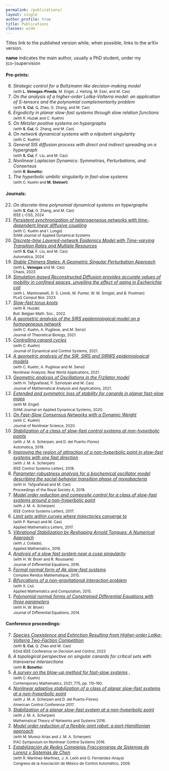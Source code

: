 ```yaml
---
permalink: /publications/
layout: single
author_profile: true
title: Publications
classes: wide
---
```


Titles link to the published version while, when possible, <i class="ai ai-arxiv"></i> links to the arXiv version.<br>

**name** indicates the main author, usually a PhD student, under my (co-)supervision

#### Pre-prints:

<ol reversed="">

<!--
<li>
  <em>On the Eigenvalues of Graphs with Mixed Algebraic Structure</em> <br>
  <small>(with **R. Bonetto**) </small>
  </li>
<-->

<!--
<li>
  <em>Networks of Pendula with Diffusive Interactions</em> <br>
  <small>(with **R. Bonetto** and C. Kuehn) </small>
  </li>
<-->
<li>
  <em>Strategic control for a Boltzmann like decision-making model</em> <span><a href="https://arxiv.org/abs/2405.10915" target="_blank" rel="noopener noreferrer"><i class="ai ai-arxiv"></i></a></span><br>
<small>(with <b>L. Venegas-Pineda</b>, M. Engel, J. Heitzig, M. Eser, and M. Cao)</small>
  </li> 

 <li>
  <em>On the analysis of a higher-order Lotka-Volterra model: an application of S-tensors and the polynomial complementarity problem</em> <span><a href="https://arxiv.org/abs/2405.18333" target="_blank" rel="noopener noreferrer"><i class="ai ai-arxiv"></i></a></span><br>
<small>(with <b>S. Cui</b>, Q, Zhao, G. Zhang, and M. Cao)</small>
  </li> 

  <li>
  <em>Ergodicity in planar slow-fast systems through slow relation functions </em> <span><a href="https://arxiv.org/abs/2402.16511" target="_blank" rel="noopener noreferrer"><i class="ai ai-arxiv"></i></a></span><br>
  <small>(with R. Huzak and C. Kuehn) </small>
  </li> 

  <li>
  <em>On Metzler positive systems on hypergraphs </em> <span><a href="https://arxiv.org/abs/2401.03652" target="_blank" rel="noopener noreferrer"><i class="ai ai-arxiv"></i></a></span><br>
  <small>(with <b>S. Cui</b>, G. Zhang, and M. Cao) </small>
  </li> 

  <li>
  <em>On network dynamical systems with a nilpotent singularity</em> <span><a href="https://arxiv.org/abs/2310.08947" target="_blank" rel="noopener noreferrer"><i class="ai ai-arxiv"></i></a></span> <br>
  <small>(with C. Kuehn) </small>
  </li>
  
  <li>
  <em>General SIS diffusion process with direct and indirect spreading on a hypergraph </em> <span><a href="https://arxiv.org/abs/2306.00619" target="_blank" rel="noopener noreferrer"><i class="ai ai-arxiv"></i></a></span> <br>
  <small>(with <b>S. Cui</b>, F. Liu, and M. Cao) </small>
  </li> 

  <li>
  <em>Nonlinear Laplacian Dynamics: Symmetries, Perturbations, and Consensus
  </em> <span><a href="https://arxiv.org/abs/2206.04442" target="_blank" rel="noopener noreferrer"><i class="ai ai-arxiv"></i></a></span> <br>
  <small>(with <b>R. Bonetto</b>) </small>
  </li>  

  <li>
  <em>The hyperbolic umbilic singularity in fast-slow systems</em> <span><a href="https://arxiv.org/abs/2202.01662" target="_blank" rel="noopener noreferrer"><i class="ai ai-arxiv"></i></a></span> <br>
  <small>(with C. Kuehn and <b>M. Steinert</b>) </small>
  </li>

</ol>


#### Journals:

<ol reversed="">

 <li>
  <em>On discrete-time polynomial dynamical systems on hypergraphs</em> <span><a href="https://arxiv.org/abs/2403.03416" target="_blank" rel="noopener noreferrer"><i class="ai ai-arxiv"></i></a></span><br>
<small>(with <b>S. Cui</b>, G. Zhang, and M. Cao) <br>
IEEE L-CSS, 2024
</small>
  </li> 

<li>
  <a href="https://epubs.siam.org/doi/full/10.1137/23M1602024" target="_blank" rel="noopener noreferrer"><em>Persistent synchronization of heterogeneous networks with time-dependent linear diffusive coupling</em></a>
    <span><a href="http://arxiv.org/abs/2305.05747" target="_blank" rel="noopener noreferrer"><i class="ai ai-arxiv"></i></a></span><br>
  <small>(with C. Kuehn and I. Longo) <br>
  SIAM Journal of Applied Dynamical Systems
  </small>
  </li>  

<li>
  <a href="https://www.sciencedirect.com/science/article/pii/S0005109823004673" target="_blank" rel="noopener noreferrer"><em>Discrete-time Layered-network Epidemics Model with Time-varying Transition Rates and Multiple Resources</em></a> 
     <span><a href="https://arxiv.org/abs/2206.07425" target="_blank" rel="noopener noreferrer" style="color:#000000;"><i class="ai ai-arxiv"></i></a></span> <br>
  <small>(with <b>S. Cui</b>, F. Liu, and M. Cao) </small><br>
     <small> Automatica, 2024 </small>
  </li> 

<li>
  <a href="https://pubs.aip.org/aip/cha/article-abstract/33/11/113123/2921784/Stable-chimera-states-A-geometric-singular?redirectedFrom=fulltext" target="_blank" rel="noopener noreferrer"><em>Stable Chimera States: A Geometric Singular Perturbation Approach
  </em></a> 
  <span><a href="https://arxiv.org/abs/2301.07071" target="_blank" rel="noopener noreferrer" style="color:#000000;"><i class="ai ai-arxiv"></i></a></span> <br>
  <small>(with <b>L. Venegas</b> and M. Cao) <br>
  Chaos, 2023
  </small>
  </li>  

<li>
<a href="https://pubmed.ncbi.nlm.nih.gov/37695774/" target="_blank" rel="noopener noreferrer"><em> Simulation-based Reconstructed Diffusion provides accurate values of mobility in confined spaces, unveiling the effect of aging in Escherichia coli</em></a> 
 <br>
<small>(with L. Mantovanelli, D. S. Linnik, M. Punter, W. M. Smigiel, and B. Poolman) <br>
PLoS Comput Biol. 2023 
</small>
</li>  

<li>  
  <a href="https://projecteuclid.org/journals/bulletin-of-the-belgian-mathematical-society-simon-stevin/volume-29/issue-3/Slow-fast-torus-knots/10.36045/j.bbms.220208.short" target="_blank" rel="noopener noreferrer"><em> Slow-fast torus knots</em></a> 
  <span><a href="http://arxiv.org/abs/2103.05989" target="_blank" rel="noopener noreferrer" style="color:#000000;"><i class="ai ai-arxiv"></i></a></span> <br>
<small>(with R. Huzak) </small>
<br>
<small>Bull. Belgian Math. Soc., 2022.</small>
</li>
  
  
<li>
<a href="https://link.springer.com/article/10.1007%2Fs00285-021-01664-5" target="_blank" rel="noopener noreferrer"><em> A geometric analysis of the SIRS epidemiological model on a homogeneous network</em></a>
<span> <a href="https://arxiv.org/abs/2011.02169" target="_blank" rel="noopener noreferrer" style="color:#000000;"><i class="ai ai-arxiv"></i></a></span><br>
<small>(with C. Kuehn, A. Pugliese, and M. Sensi) </small><br>
<small>Journal of Theoretical Biology, 2021.</small>
</li>

<li>
<a href="https://link.springer.com/article/10.1007/s10883-021-09553-2" target="_blank" rel="noopener noreferrer"><em>Controlling canard cycles</em></a>
<span><a href="https://arxiv.org/abs/1911.11861" style="color:#000000;"><i class="ai ai-arxiv"></i></a></span><br>
<small>(with C. Kuehn) </small><br>
<small>Journal of Dynamical and Control Systems, 2021.</small>
</li>

<li>
<a href="https://www.sciencedirect.com/science/article/pii/S1468121820301383?via%3Dihub" target="_blank" rel="noopener noreferrer"><em>A geometric analysis of the SIR, SIRS and SIRWS epidemiological models</em></a> <br>
<small>(with C. Kuehn,  A. Pugliese and M. Sensi)</small><br>
<small>Nonlinear Analysis: Real World Applications, 2021.</small>
</li>

<li>
<a href="https://www.sciencedirect.com/science/article/pii/S0022247X2030888X" target="_blank" rel="noopener noreferrer"><em>Geometric analysis of Oscillations in the Frzilator model</em></a> <span><a href="https://arxiv.org/abs/1912.00659" style="color:#000000;"><i class="ai ai-arxiv"></i></a></span><br>
<small>(with H. Tafgvafarad, P. Szmolyan and M. Cao)</small><br>
<small>Journal of Mathematical Analysis and Applications, 2021.</small>
</li>

<li>
<a href="https://epubs.siam.org/doi/abs/10.1137/20M1313611" target="_blank" rel="noopener noreferrer"><em>Extended and symmetric loss of stability for canards in planar fast-slow maps</em></a> <span><a href="https://arxiv.org/abs/1912.10286" target="_blank" rel="noopener noreferrer" style="color:#000000;"><i class="ai ai-arxiv"></i></a></span><br>
<small>(with M. Engel)</small><br>
<small> SIAM Journal on Applied Dynamical Systems, 2020.</small>
</li>

<li>
<a href="https://link.springer.com/article/10.1007/s00332-020-09634-9" target="_blank" rel="noopener noreferrer">
<em>On Fast–Slow Consensus Networks with a Dynamic Weight</em></a> <span><a href="https://arxiv.org/abs/1904.02690" target="_blank" rel="noopener noreferrer" style="color:#000000;"><i class="ai ai-arxiv"></i></a></span> <br>
<small>(with C. Kuehn)</small><br>
<small>Journal of Nonlinear Science, 2020.</small>
</li>

<li>
<a href="https://doi.org/10.1016/j.automatica.2018.10.008" target="_blank" rel="noopener noreferrer">
<em>Stabilization of a class of slow-fast control systems at non-hyperbolic points</em></a>&nbsp;<br>
<small>(with J. M. A. Scherpen, and D. del Puerto-Flores)</small><br>
<small>Automatica, 2019.</small>
</li>

<li>
<em><a title="improving-region-attraction-2" href="https://ieeexplore.ieee.org/document/8353454/" target="_blank" rel="noopener noreferrer">Improving the region of attraction of a non-hyperbolic point in slow-fast systems with one fast direction</a> </em><br>
<small>(with J. M. A. Scherpen)</small><br>
<small>IEEE Control Systems Letters, 2018.</small>
</li>

<li>
<em><a href="http://rspa.royalsocietypublishing.org/content/474/2209/20170499" target="_blank" rel="noopener noreferrer">Parameter-robustness analysis for a biochemical oscillator model describing the social-behavior transition phase of myxobacteria</a></em><br>
<small>(with H. Tafgvafarad and M. Cao)</small><br>
<small>Proceedings of the Royal Society A, 2018.</small>
</li>

<li>
<em><a href="https://ieeexplore.ieee.org/document/7926328/" target="_blank" rel="noopener noreferrer">Model order reduction and composite control for a class of slow-fast systems around a non-hyperbolic point</a></em> <br>
<small>(with J. M. A. Scherpen)</small><br>
<small>IEEE Control Systems Letters, 2017.</small>
</li>

<li>
<em><a href="https://www.sciencedirect.com/science/article/pii/S0893965917300083" target="_blank" rel="noopener noreferrer">Limit sets within curves where trajectories converge to</a></em><br>
<small>(with P. Ramazi and M. Cao)</small><br>
<small>Applied Mathematics Letters, 2017.</small>
</li>

<li>
<em><a href="http://file.scirp.org/pdf/AM_2016102814120178.pdf" target="_blank" rel="noopener noreferrer">Vibrational Stabilization by Reshaping Arnold Tongues: A Numerical Approach</a></em>
<br><small>(with J. Collado)</small>.<br>
<small>Applied Mathematics, 2016.</small>
</li>

<li>
<em><a href="https://www.sciencedirect.com/science/article/pii/S0022039615005884" target="_blank" rel="noopener noreferrer">Analysis of a slow fast system near a cusp singularity</a></em> <a href="https://arxiv.org/abs/1506.08679" target="_blank" rel="noopener noreferrer" style="color:#000000;"><i class="ai ai-arxiv"></i></a><br>
<small>(with H. W. Broer and R. Roussarie)</small><br>
<small>Journal of Differential Equations, 2016.</small>
</li>

<li>
<em><a href="https://www.sciencedirect.com/science/article/pii/S1631073X15001739"  target="_blank" rel="noopener noreferrer">Formal normal form of Ak slow-fast systems</a></em>&nbsp;<a href="https://arxiv.org/abs/1504.00122" target="_blank" rel="noopener noreferrer" style="color:#000000;"><i class="ai ai-arxiv"></i></a><br>
<small>Comptes Rendus Mathematique, 2015.</small>
</li>

<li>
<em><a href="https://www.sciencedirect.com/science/article/abs/pii/S0096300314015987" target="_blank" rel="noopener noreferrer">Bifurcations of a non-gravitational interaction problem</a></em><br>
<small>(with X. Liu)</small><br>
<small>Applied Mathematics and Computation, 2015.</small>
</li>

<li>
<em><a href="https://www.sciencedirect.com/science/article/pii/S0022039614001739" target="_blank" rel="noopener noreferrer">Polynomial normal forms of Constrained Differential Equations with three parameters</a></em> <a href="https://arxiv.org/abs/1401.3932" style="color:#000000;"><i class="ai ai-arxiv"></i></a><br>
<small>(with H. W. Broer)</small><br>
<small>Journal of Differential Equations, 2014.</small>
</li>

</ol>



#### Conference proceedings:

<ol reversed>

  <li>
  <span><a rel="noopener noreferrer" href="https://ieeexplore.ieee.org/document/10384227" target="_blank"><em>Species Coexistence and Extinction Resulting from Higher-order Lotka-Volterra Two-Faction Competition
  </em></a></span> <br>
  <small>(with <b>S. Cui</b>, Q. Zhao and M. Cao) </small><br>
  <small> 62nd IEEE Conference on Decision and Control, 2023 </small>
  </li>  
  
  <li>
  <em>A topological perspective on singular canards for critical sets with transverse intersections
  </em> <span><a href="https://arxiv.org/abs/2304.10822" target="_blank" rel="noopener noreferrer"><i class="ai ai-arxiv"></i></a></span> <br>
  <small>(with <b>R. Bonetto</b>) </small>
  </li>  
  
  <li>
<span><a rel="noopener noreferrer" href="https://www.ams.org/books/conm/775/" target="_blank"><em>A survey on the blow-up method for fast-slow systems</em></a></span> <span style="color:#ff0000;"><span><a href="http://arxiv.org/abs/1901.01402" target="_blank" rel="noopener noreferrer" style="color:#000000;"><i class="ai ai-arxiv"></i></a><span style="color:#000000;">,<br></span></span></span>
<small>(with C. Kuehn)</small>
<br><small>Contemporary Mathematics, 2021, 775, pp. 115–160.</small>
</li>
  
<li><a title="NonLinear2017" rel="noopener noreferrer" href="https://pure.rug.nl/ws/portalfiles/portal/50534300/07963319.pdf" target="_blank"><em>Nonlinear adaptive stabilization of a class of planar slow-fast systems at a non-hyperbolic point</em></a><br>
<small>(with J. M. A. Scherpen and D. del Puerto-Flores)</small><br><small>American Control Conference 2017.</small></li>
  
<li><a rel="noopener noreferrer" href="https://www.rug.nl/research/portal/files/35515263/0036.pdf" target="_blank"><em>Stabilization of a planar slow-fast system at a non-hyperbolic point</em></a><br>
<small>(with J. M. A. Scherpen)</small><br><small>Mathematical Theory of Networks and Systems 2016.</small></li>
  
<li><a href="https://www.sciencedirect.com/science/article/pii/S2405896316318493"><em>Model order reduction of a flexible-joint robot: a port-Hamiltonian approach</em></a><strong><br></strong>
<small>(with M. Munoz-Arias and J. M. A. Scherpen)</small><br><small>IFAC Symposium on Nonlinear Control Systems 2016.</small></li>
  
<li><em><a href="https://www.researchgate.net/publication/259693995_Estabilizacion_de_redes_complejas_fraccionarias_de_sistemas_de_Lorenz_modificados_y_sistemas_de_Chen?channel=doi&linkId=0f31752d5c1ba09be7000000&showFulltext=true" target="_blank" rel="noreferrer noopener">Estabilización de Redes Complejas Fraccionarias de Sistemas de Lorenz y Sistemas de Chen</a></em><strong><br></strong>
<small>(with R. Martínez-Martínez, J. A. León and G. Fernández-Anaya)</small><br><small>Congreso de la Asociación de México de Control Automático, 2009.</small></li></ol>


